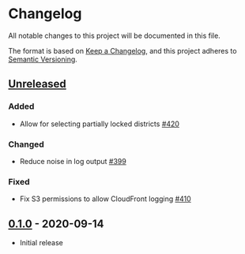 # Changelog
All notable changes to this project will be documented in this file.

The format is based on [Keep a Changelog](https://keepachangelog.com/en/1.0.0/),
and this project adheres to [Semantic Versioning](https://semver.org/spec/v2.0.0.html).


## [Unreleased]

### Added
- Allow for selecting partially locked districts [#420](https://github.com/PublicMapping/districtbuilder/pull/420)

### Changed
- Reduce noise in log output [#399](https://github.com/PublicMapping/districtbuilder/pull/399)

### Fixed
- Fix S3 permissions to allow CloudFront logging [#410](https://github.com/PublicMapping/districtbuilder/pull/410)


## [0.1.0] - 2020-09-14
- Initial release


[Unreleased]: https://github.com/publicmapping/districtbuilder/compare/0.1.0...HEAD
[0.1.0]: https://github.com/publicmapping/districtbuilder/compare/b9c63f4...0.1.0
